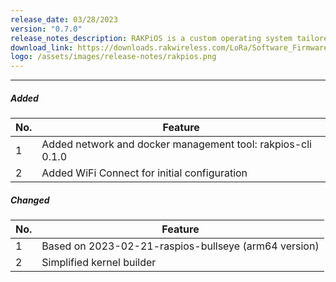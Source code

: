 ```yaml
---
release_date: 03/28/2023
version: "0.7.0"
release_notes_description: RAKPiOS is a custom operating system tailored for CM4-based products, built on the Raspberry Pi OS. It integrates all necessary drivers, security updates, helper scripts, and Docker by default. This OS is designed for the RAK7391 WisGate Connect and RAK WisGate Developer products.
download_link: https://downloads.rakwireless.com/LoRa/Software_Firmware/RAKPiOS/History-Version-Release/20230327-rakpios-0.7.0-arm64-lite.zip
logo: /assets/images/release-notes/rakpios.png
---
```



<rk-release-notes/>

---


##### Added

| No. | Feature                                                     |
|-----|-------------------------------------------------------------|
| 1   | Added network and docker management tool: rakpios-cli 0.1.0 |
| 2   | Added WiFi Connect for initial configuration                |




##### Changed

| No. | Feature                                              |
|-----|------------------------------------------------------|
| 1   | Based on 2023-02-21-raspios-bullseye (arm64 version) |
| 2   | Simplified kernel builder                            |





